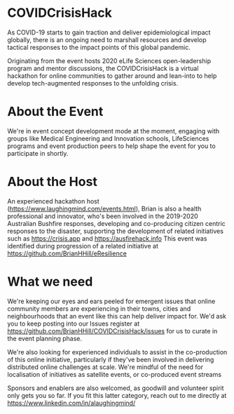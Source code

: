 # COVIDCrisisHack

As COVID-19 starts to gain traction and deliver epidemiological impact globally, there is an ongoing need to marshall resources and develop tactical responses to the impact points of this global pandemic. 

Originating from the event hosts 2020 eLife Sciences open-leadership program and mentor discussions, the COVIDCrisisHack is a virtual hackathon for online communities to gather around and lean-into to help develop tech-augmented responses to the unfolding crisis.

# About the Event
We're in event concept development mode at the moment, engaging with groups like Medical Engineering and Innovation schools, LifeSciences programs and event production peers to help shape the event for you to participate in shortly.

# About the Host
An experienced hackathon host (https://www.laughingmind.com/events.html), Brian is also a health professional and innovator, who's been involved in the 2019-2020 Australian Bushfire responses, developing and co-producing citizen centric responses to the disaster, supporting the development of related initiatives such as https://crisis.app and https://ausfirehack.info This event was identified during progression of a related initiative at https://github.com/BrianHHill/eResilience

# What we need
We're keeping our eyes and ears peeled for emergent issues that online community members are experiencing in their towns, cities and neighbourhoods that an event like this can help deliver impact for. We'd ask you to keep posting into our Issues register at https://github.com/BrianHHill/COVIDCrisisHack/issues for us to curate in the event planning phase. 

We're also looking for experienced individuals to assist in the co-production of this online initiative, particularly if they've been involved in delivering distributed online challenges at scale. We're mindful of the need for localisation of initiatives as satellite events, or co-produced event streams

Sponsors and enablers are also welcomed, as goodwill and volunteer spirit only gets you so far. If you fit this latter category, reach out to me directly at https://www.linkedin.com/in/alaughingmind/
